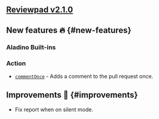 ## [Reviewpad v2.1.0](/changelog/reviewpad-v210)

## New features :fire: {#new-features}

### Aladino Built-ins

### Action

- [`commentOnce`](/guides/built-ins#commentonce) - Adds a comment to the pull request once.

## Improvements :rocket: {#improvements}

- Fix report when on silent mode.
